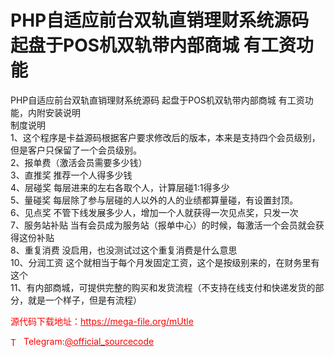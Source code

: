 # PHP自适应前台双轨直销理财系统源码 起盘于POS机双轨带内部商城 有工资功能

PHP自适应前台双轨直销理财系统源码 起盘于POS机双轨带内部商城 有工资功能，内附安装说明<br>制度说明<br>1、这个程序是卡益源码根据客户要求修改后的版本，本来是支持四个会员级别，但是客户只保留了一个会员级别。<br>2、报单费（激活会员需要多少钱）<br>3、直推奖 推荐一个人得多少钱<br>4、层碰奖 每层进来的左右各取个人，计算层碰1:1得多少<br>5、量碰奖 每层除了参与层碰的人以外的人的业绩都算量碰，有设置封顶。<br>6、见点奖 不管下线发展多少人，增加一个人就获得一次见点奖，只发一次<br>7、服务站补贴 当有会员成为服务站（报单中心）的时候，每激活一个会员就会获得这份补贴<br>8、重复消费 没启用，也没测试过这个重复消费是什么意思<br>10、分润工资 这个就相当于每个月发固定工资，这个是按级别来的，在财务里有这个<br>11、有内部商城，可提供完整的购买和发货流程（不支持在线支付和快递发货的部分，就是一个样子，但是有流程）<br>


<p style="color: red;">源代码下载地址：<a href="https://mega-file.org/mUtle" style="color: red;">https://mega-file.org/mUtle</a></p><p style="color: red;"><img src="https://cdn-icons-png.flaticon.com/512/2111/2111646.png" alt="Telegram Icon" style="width: 16px; vertical-align: middle; margin-right: 5px;">Telegram:<a href="https://t.me/official_sourcecode" style="color: red;">@official_sourcecode</a></p>